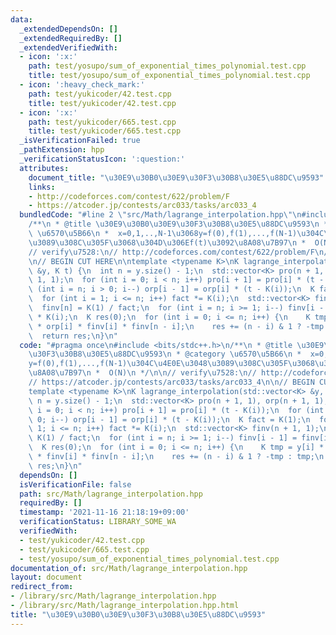```yaml
---
data:
  _extendedDependsOn: []
  _extendedRequiredBy: []
  _extendedVerifiedWith:
  - icon: ':x:'
    path: test/yosupo/sum_of_exponential_times_polynomial.test.cpp
    title: test/yosupo/sum_of_exponential_times_polynomial.test.cpp
  - icon: ':heavy_check_mark:'
    path: test/yukicoder/42.test.cpp
    title: test/yukicoder/42.test.cpp
  - icon: ':x:'
    path: test/yukicoder/665.test.cpp
    title: test/yukicoder/665.test.cpp
  _isVerificationFailed: true
  _pathExtension: hpp
  _verificationStatusIcon: ':question:'
  attributes:
    document_title: "\u30E9\u30B0\u30E9\u30F3\u30B8\u30E5\u88DC\u9593"
    links:
    - http://codeforces.com/contest/622/problem/F
    - https://atcoder.jp/contests/arc033/tasks/arc033_4
  bundledCode: "#line 2 \"src/Math/lagrange_interpolation.hpp\"\n#include <bits/stdc++.h>\n\
    /**\n * @title \u30E9\u30B0\u30E9\u30F3\u30B8\u30E5\u88DC\u9593\n * @category\
    \ \u6570\u5B66\n *  x=0,1,..,N-1\u3068y=f(0),f(1),...,f(N-1)\u304C\u4E0E\u3048\
    \u3089\u308C\u305F\u3068\u304D\u306Ef(t)\u3092\u8A08\u7B97\n *  O(N)\n */\n\n\
    // verify\u7528:\n// http://codeforces.com/contest/622/problem/F\n// https://atcoder.jp/contests/arc033/tasks/arc033_4\n\
    \n// BEGIN CUT HERE\n\ntemplate <typename K>\nK lagrange_interpolation(std::vector<K>\
    \ &y, K t) {\n  int n = y.size() - 1;\n  std::vector<K> pro(n + 1, 1), orp(n +\
    \ 1, 1);\n  for (int i = 0; i < n; i++) pro[i + 1] = pro[i] * (t - K(i));\n  for\
    \ (int i = n; i > 0; i--) orp[i - 1] = orp[i] * (t - K(i));\n  K fact = K(1);\n\
    \  for (int i = 1; i <= n; i++) fact *= K(i);\n  std::vector<K> finv(n + 1, 1);\n\
    \  finv[n] = K(1) / fact;\n  for (int i = n; i >= 1; i--) finv[i - 1] = finv[i]\
    \ * K(i);\n  K res(0);\n  for (int i = 0; i <= n; i++) {\n    K tmp = y[i] * pro[i]\
    \ * orp[i] * finv[i] * finv[n - i];\n    res += (n - i) & 1 ? -tmp : tmp;\n  }\n\
    \  return res;\n}\n"
  code: "#pragma once\n#include <bits/stdc++.h>\n/**\n * @title \u30E9\u30B0\u30E9\
    \u30F3\u30B8\u30E5\u88DC\u9593\n * @category \u6570\u5B66\n *  x=0,1,..,N-1\u3068\
    y=f(0),f(1),...,f(N-1)\u304C\u4E0E\u3048\u3089\u308C\u305F\u3068\u304D\u306Ef(t)\u3092\
    \u8A08\u7B97\n *  O(N)\n */\n\n// verify\u7528:\n// http://codeforces.com/contest/622/problem/F\n\
    // https://atcoder.jp/contests/arc033/tasks/arc033_4\n\n// BEGIN CUT HERE\n\n\
    template <typename K>\nK lagrange_interpolation(std::vector<K> &y, K t) {\n  int\
    \ n = y.size() - 1;\n  std::vector<K> pro(n + 1, 1), orp(n + 1, 1);\n  for (int\
    \ i = 0; i < n; i++) pro[i + 1] = pro[i] * (t - K(i));\n  for (int i = n; i >\
    \ 0; i--) orp[i - 1] = orp[i] * (t - K(i));\n  K fact = K(1);\n  for (int i =\
    \ 1; i <= n; i++) fact *= K(i);\n  std::vector<K> finv(n + 1, 1);\n  finv[n] =\
    \ K(1) / fact;\n  for (int i = n; i >= 1; i--) finv[i - 1] = finv[i] * K(i);\n\
    \  K res(0);\n  for (int i = 0; i <= n; i++) {\n    K tmp = y[i] * pro[i] * orp[i]\
    \ * finv[i] * finv[n - i];\n    res += (n - i) & 1 ? -tmp : tmp;\n  }\n  return\
    \ res;\n}\n"
  dependsOn: []
  isVerificationFile: false
  path: src/Math/lagrange_interpolation.hpp
  requiredBy: []
  timestamp: '2021-11-16 21:18:19+09:00'
  verificationStatus: LIBRARY_SOME_WA
  verifiedWith:
  - test/yukicoder/42.test.cpp
  - test/yukicoder/665.test.cpp
  - test/yosupo/sum_of_exponential_times_polynomial.test.cpp
documentation_of: src/Math/lagrange_interpolation.hpp
layout: document
redirect_from:
- /library/src/Math/lagrange_interpolation.hpp
- /library/src/Math/lagrange_interpolation.hpp.html
title: "\u30E9\u30B0\u30E9\u30F3\u30B8\u30E5\u88DC\u9593"
---
```

